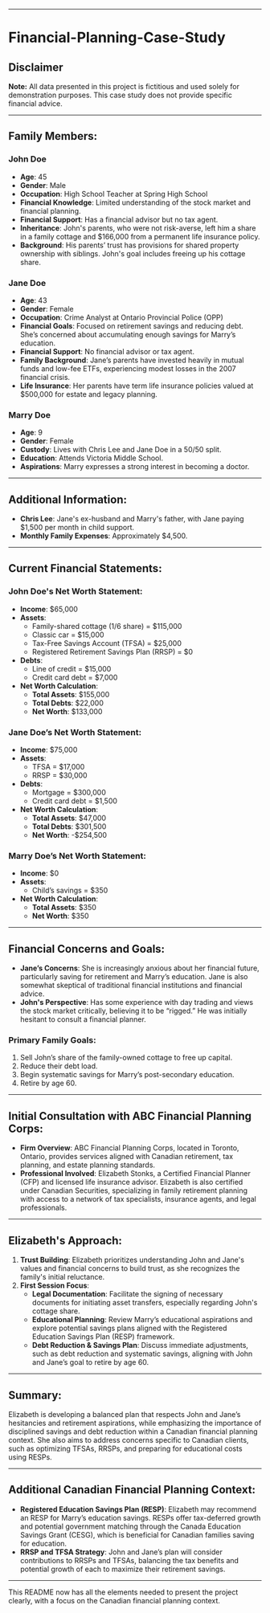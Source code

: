 

---

# Financial-Planning-Case-Study

## Disclaimer
**Note:** All data presented in this project is fictitious and used solely for demonstration purposes. This case study does not provide specific financial advice.

---

## Family Members:

### John Doe

- **Age**: 45
- **Gender**: Male
- **Occupation**: High School Teacher at Spring High School
- **Financial Knowledge**: Limited understanding of the stock market and financial planning.
- **Financial Support**: Has a financial advisor but no tax agent.
- **Inheritance**: John's parents, who were not risk-averse, left him a share in a family cottage and $166,000 from a permanent life insurance policy.
- **Background**: His parents’ trust has provisions for shared property ownership with siblings. John's goal includes freeing up his cottage share.

### Jane Doe

- **Age**: 43
- **Gender**: Female
- **Occupation**: Crime Analyst at Ontario Provincial Police (OPP)
- **Financial Goals**: Focused on retirement savings and reducing debt. She’s concerned about accumulating enough savings for Marry’s education.
- **Financial Support**: No financial advisor or tax agent.
- **Family Background**: Jane’s parents have invested heavily in mutual funds and low-fee ETFs, experiencing modest losses in the 2007 financial crisis.
- **Life Insurance**: Her parents have term life insurance policies valued at $500,000 for estate and legacy planning.

### Marry Doe

- **Age**: 9
- **Gender**: Female
- **Custody**: Lives with Chris Lee and Jane Doe in a 50/50 split.
- **Education**: Attends Victoria Middle School.
- **Aspirations**: Marry expresses a strong interest in becoming a doctor.

---

## Additional Information:

- **Chris Lee**: Jane's ex-husband and Marry's father, with Jane paying $1,500 per month in child support.
- **Monthly Family Expenses**: Approximately $4,500.

---

## Current Financial Statements:

### John Doe's Net Worth Statement:

- **Income**: $65,000
- **Assets**:
  - Family-shared cottage (1/6 share) = $115,000
  - Classic car = $15,000
  - Tax-Free Savings Account (TFSA) = $25,000
  - Registered Retirement Savings Plan (RRSP) = $0
- **Debts**:
  - Line of credit = $15,000
  - Credit card debt = $7,000
- **Net Worth Calculation**:
  - **Total Assets**: $155,000
  - **Total Debts**: $22,000
  - **Net Worth**: $133,000

### Jane Doe’s Net Worth Statement:

- **Income**: $75,000
- **Assets**:
  - TFSA = $17,000
  - RRSP = $30,000
- **Debts**:
  - Mortgage = $300,000
  - Credit card debt = $1,500
- **Net Worth Calculation**:
  - **Total Assets**: $47,000
  - **Total Debts**: $301,500
  - **Net Worth**: -$254,500

### Marry Doe’s Net Worth Statement:

- **Income**: $0
- **Assets**:
  - Child’s savings = $350
- **Net Worth Calculation**:
  - **Total Assets**: $350
  - **Net Worth**: $350

---

## Financial Concerns and Goals:

- **Jane’s Concerns**: She is increasingly anxious about her financial future, particularly saving for retirement and Marry’s education. Jane is also somewhat skeptical of traditional financial institutions and financial advice.
- **John's Perspective**: Has some experience with day trading and views the stock market critically, believing it to be “rigged.” He was initially hesitant to consult a financial planner.

### Primary Family Goals:

1. Sell John’s share of the family-owned cottage to free up capital.
2. Reduce their debt load.
3. Begin systematic savings for Marry’s post-secondary education.
4. Retire by age 60.

---

## Initial Consultation with ABC Financial Planning Corps:

- **Firm Overview**: ABC Financial Planning Corps, located in Toronto, Ontario, provides services aligned with Canadian retirement, tax planning, and estate planning standards.
- **Professional Involved**: Elizabeth Stonks, a Certified Financial Planner (CFP) and licensed life insurance advisor. Elizabeth is also certified under Canadian Securities, specializing in family retirement planning with access to a network of tax specialists, insurance agents, and legal professionals.

---

## Elizabeth's Approach:

1. **Trust Building**: Elizabeth prioritizes understanding John and Jane's values and financial concerns to build trust, as she recognizes the family's initial reluctance.
2. **First Session Focus**:
   - **Legal Documentation**: Facilitate the signing of necessary documents for initiating asset transfers, especially regarding John's cottage share.
   - **Educational Planning**: Review Marry’s educational aspirations and explore potential savings plans aligned with the Registered Education Savings Plan (RESP) framework.
   - **Debt Reduction & Savings Plan**: Discuss immediate adjustments, such as debt reduction and systematic savings, aligning with John and Jane’s goal to retire by age 60.

---

## Summary:

Elizabeth is developing a balanced plan that respects John and Jane’s hesitancies and retirement aspirations, while emphasizing the importance of disciplined savings and debt reduction within a Canadian financial planning context. She also aims to address concerns specific to Canadian clients, such as optimizing TFSAs, RRSPs, and preparing for educational costs using RESPs.

---

## Additional Canadian Financial Planning Context:

- **Registered Education Savings Plan (RESP)**: Elizabeth may recommend an RESP for Marry’s education savings. RESPs offer tax-deferred growth and potential government matching through the Canada Education Savings Grant (CESG), which is beneficial for Canadian families saving for education.
- **RRSP and TFSA Strategy**: John and Jane’s plan will consider contributions to RRSPs and TFSAs, balancing the tax benefits and potential growth of each to maximize their retirement savings.

---

This README now has all the elements needed to present the project clearly, with a focus on the Canadian financial planning context.
